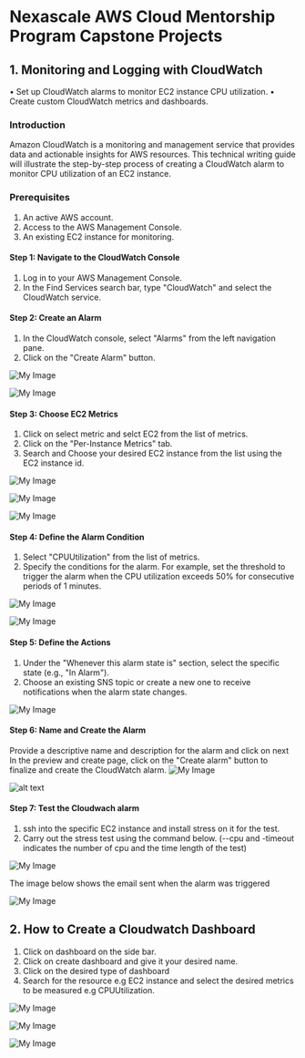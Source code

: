 # Nexascale AWS Cloud Mentorship Program Capstone Projects

## 1. Monitoring and Logging with CloudWatch

   • Set up CloudWatch alarms to monitor EC2 instance CPU utilization.
   • Create custom CloudWatch metrics and dashboards.

### Introduction

Amazon CloudWatch is a monitoring and management service that provides data and actionable insights for AWS resources. This technical writing guide will illustrate the step-by-step process of creating a CloudWatch alarm to monitor CPU utilization of an EC2 instance.

### Prerequisites

1. An active AWS account.
2. Access to the AWS Management Console.
3. An existing EC2 instance for monitoring.

#### Step 1: Navigate to the CloudWatch Console

1. Log in to your AWS Management Console.
2. In the Find Services search bar, type "CloudWatch" and select the CloudWatch service.

#### Step 2: Create an Alarm

1. In the CloudWatch console, select "Alarms" from the left navigation pane.
2. Click on the "Create Alarm" button.

![My Image](./images/Screenshot%202024-07-06%20135255.png)

![My Image](./images/Screenshot%202024-07-06%20135318.png)

#### Step 3: Choose EC2 Metrics

1. Click on select metric and selct EC2 from the list of metrics.
2. Click on the "Per-Instance Metrics" tab.
3. Search and Choose your desired EC2 instance from the list using the EC2 instance id.

![My Image](./images/Screenshot%202024-07-06%20135340.png)

![My Image](./images/Screenshot%202024-07-06%20135405.png)

![My Image](./images/Screenshot%202024-07-07%20050117.png)

#### Step 4: Define the Alarm Condition

1. Select "CPUUtilization" from the list of metrics.
2. Specify the conditions for the alarm. For example, set the threshold to trigger the alarm when the CPU utilization exceeds 50% for  consecutive periods of 1 minutes.

![My Image](./images/Screenshot%202024-07-07%20050315.png)

![My Image](./images/Screenshot%202024-07-07%20050535.png)

#### Step 5: Define the Actions

1. Under the "Whenever this alarm state is" section, select the specific state (e.g., "In Alarm").
2. Choose an existing SNS topic or create a new one to receive notifications when the alarm state changes.

![My Image](./images/Screenshot%202024-07-07%20050758.png)

#### Step 6: Name and Create the Alarm

Provide a descriptive name and description for the alarm and click on next
In the preview and create page, click on the "Create alarm" button to finalize and create the CloudWatch alarm.
![My Image](./images/Screenshot%202024-07-07%20052239.png)

![alt text](<./images/Screenshot 2024-07-07 052716.png>)

#### Step 7: Test the Cloudwach alarm

1. ssh into the specific EC2 instance and install stress on it for the test.
2. Carry out the stress test using the command below. (--cpu and -timeout indicates the number of cpu and the time length of the test)

![My Image](./images/Screenshot%202024-07-06%20143325.png)

The image below shows the email sent when the alarm was triggered

![My Image](./images/Screenshot%202024-07-06%20143301.png)

## 2. How to Create a Cloudwatch Dashboard

1. Click on dashboard on the side bar.
2. Click on create dashboard and give it your desired name.
3. Click on the desired type of dashboard
4. Search for the resource e.g EC2 instance and select the desired metrics to be measured e.g CPUUtilization.

![My Image](./images/Screenshot%202024-07-07%20053602.png)

![My Image](./images/Screenshot%202024-07-07%20053639.png)

![My Image](./images/Screenshot%202024-07-07%20054139.png)
